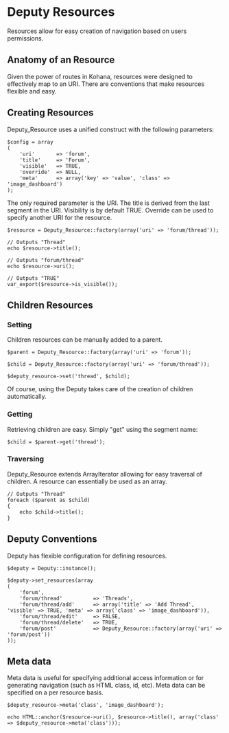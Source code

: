 # Deputy Resources

Resources allow for easy creation of navigation based on users permissions.

## Anatomy of an Resource

Given the power of routes in Kohana, resources were designed to effectively map to an URI. There 
are conventions that make resources flexible and easy.

## Creating Resources

Deputy_Resource uses a unified construct with the following parameters:

	$config = array
	(
		'uri'		=> 'forum',
		'title'		=> 'Forum',
		'visible'	=> TRUE,
		'override'	=> NULL,
		'meta'		=> array('key' => 'value', 'class' => 'image_dashboard')
	);

The only required parameter is the URI. The title is derived from the last segment in the URI. 
Visibility is by default TRUE. Override can be used to specify another URI for the resource.

	$resource = Deputy_Resource::factory(array('uri' => 'forum/thread'));
	
	// Outputs "Thread"
	echo $resource->title();
	
	// Outputs "forum/thread"
	echo $resource->uri();
	
	// Outputs "TRUE"
	var_export($resource->is_visible());

## Children Resources

### Setting

Children resources can be manually added to a parent.

	$parent = Deputy_Resource::factory(array('uri' => 'forum'));
	
	$child = Deputy_Resource::factory(array('uri' => 'forum/thread'));
	
	$deputy_resource->set('thread', $child);

Of course, using the Deputy takes care of the creation of children automatically.

### Getting

Retrieving children are easy. Simply "get" using the segment name:

	$child = $parent->get('thread');

### Traversing

Deputy_Resource extends ArrayIterator allowing for easy traversal of children. A resource can 
essentially be used as an array.

	// Outputs "Thread"
	foreach ($parent as $child)
	{
		echo $child->title();
	}

## Deputy Conventions

Deputy has flexible configuration for defining resources.

	$deputy = Deputy::instance();
	
	$deputy->set_resources(array
	(
		'forum',
		'forum/thread' 			=> 'Threads',
		'forum/thread/add'		=> array('title' => 'Add Thread', 'visible' => TRUE, 'meta' => array('class' => 'image_dashboard')),
		'forum/thread/edit'		=> FALSE,
		'forum/thread/delete'	=> TRUE,
		'forum/post'			=> Deputy_Resource::factory(array('uri' => 'forum/post'))
	));
	
## Meta data

Meta data is useful for specifying additional access information or for generating navigation 
(such as HTML class, id, etc). Meta data can be specified on a per resource basis.

	$deputy_resource->meta('class', 'image_dashboard');
	
	echo HTML::anchor($resource->uri(), $resource->title(), array('class' => $deputy_resource->meta('class')));
